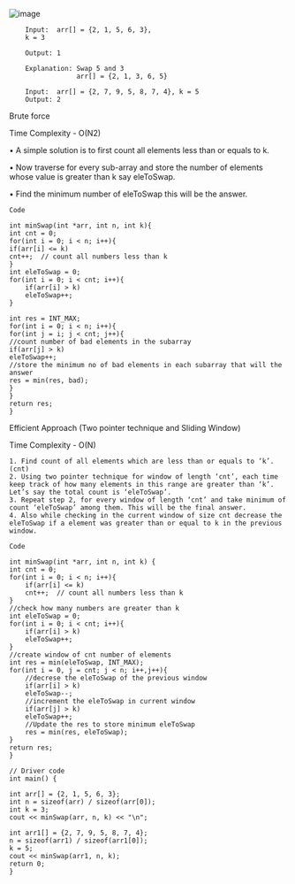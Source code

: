 ![image](https://user-images.githubusercontent.com/66017717/135299274-18b0801b-1a2a-478c-9b2d-d414663e6b1f.png)

        Input:  arr[] = {2, 1, 5, 6, 3}, 
        k = 3

        Output: 1

        Explanation: Swap 5 and 3    
                     arr[] = {2, 1, 3, 6, 5}

        Input:  arr[] = {2, 7, 9, 5, 8, 7, 4}, k = 5
        Output: 2

  
  Brute force 
  
  Time Complexity - O(N2)
	
  • A simple solution is to first count all elements less than or equals to k. 
	
  • Now traverse for every sub-array and store the number of elements whose value is greater than k say eleToSwap. 
	
  • Find the minimum number of eleToSwap this will be the answer.


    Code

    int minSwap(int *arr, int n, int k){
    int cnt = 0;
    for(int i = 0; i < n; i++){
    if(arr[i] <= k)
    cnt++;  // count all numbers less than k
    }
    int eleToSwap = 0;
    for(int i = 0; i < cnt; i++){
        if(arr[i] > k)
        eleToSwap++;
    }
    
    int res = INT_MAX;
    for(int i = 0; i < n; i++){
    for(int j = i; j < cnt; j++){
    //count number of bad elements in the subarray
    if(arr[j] > k)
    eleToSwap++;
    //store the minimum no of bad elements in each subarray that will the answer
    res = min(res, bad); 
    }
    }
    return res;
    }

   
  Efficient Approach (Two pointer technique and Sliding Window)

  Time Complexity - O(N)

	1. Find count of all elements which are less than or equals to ‘k’. (cnt)
	2. Using two pointer technique for window of length ‘cnt’, each time keep track of how many elements in this range are greater than ‘k’. Let’s say the total count is ‘eleToSwap’.
	3. Repeat step 2, for every window of length ‘cnt’ and take minimum of count ‘eleToSwap’ among them. This will be the final answer.
	4. Also while checking in the current window of size cnt decrease the eleToSwap if a element was greater than or equal to k in the previous window.

    Code
   
    int minSwap(int *arr, int n, int k) {
    int cnt = 0;
    for(int i = 0; i < n; i++){
        if(arr[i] <= k)
        cnt++;  // count all numbers less than k
    }
    //check how many numbers are greater than k 
    int eleToSwap = 0;
    for(int i = 0; i < cnt; i++){
        if(arr[i] > k)
        eleToSwap++;
    }
    //create window of cnt number of elements
    int res = min(eleToSwap, INT_MAX);
    for(int i = 0, j = cnt; j < n; i++,j++){
        //decrese the eleToSwap of the previous window
        if(arr[i] > k)
        eleToSwap--;
        //increment the eleToSwap in current window
        if(arr[j] > k)
        eleToSwap++;
        //Update the res to store minimum eleToSwap
        res = min(res, eleToSwap);
    }
    return res;
    }

    // Driver code
    int main() {

    int arr[] = {2, 1, 5, 6, 3};
    int n = sizeof(arr) / sizeof(arr[0]);
    int k = 3;
    cout << minSwap(arr, n, k) << "\n";

    int arr1[] = {2, 7, 9, 5, 8, 7, 4};
    n = sizeof(arr1) / sizeof(arr1[0]);
    k = 5;
    cout << minSwap(arr1, n, k);
    return 0;
    }


